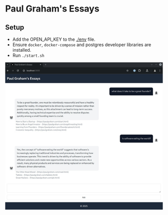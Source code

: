 # Paul Graham's Essays

## Setup

* Add the OPEN_API_KEY to the [./env](./.env) file.
* Ensure `docker`, `docker-compose` and postgres developer libraries are installed.
* Run `./start.sh`

![](./screenshot.jpg)
